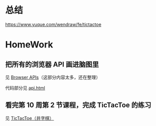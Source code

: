 # 总结
https://www.yuque.com/wendraw/fe/tictactoe

# HomeWork
## 把所有的浏览器 API 画进脑图里
见 [Browser APIs](https://www.yuque.com/wendraw/fe/browser-api)（这部分内容太多，还在整理）

代码部分见 [api.html](https://github.com/wendraw/Frontend-01-Template/blob/master/week10/api.html)

## 看完第 10 周第 2 节课程，完成 TicTacToe 的练习
见 [TicTacToe（井字棋）](https://www.yuque.com/wendraw/fe/tictactoe)